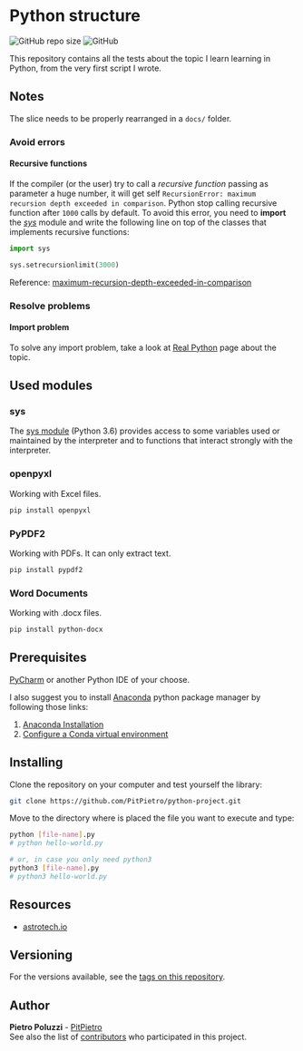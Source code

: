 # Python structure

![GitHub repo size](https://img.shields.io/github/repo-size/PitPietro/python-project)
![GitHub](https://img.shields.io/github/license/PitPietro/python-project)

This repository contains all the tests about the topic I learn learning in Python, from the very first script I wrote.

## Notes

The slice needs to be properly rearranged in a `docs/` folder.

### Avoid errors

#### Recursive functions

If the compiler (or the user) try to call a *recursive function* passing as parameter a huge number, it will get
self `RecursionError: maximum recursion depth exceeded in comparison`. Python stop calling recursive function
after `1000` calls by default. To avoid this error, you need to **import** the *[sys](#sys)* module and write the
following line on top of the classes that implements recursive functions:

```python
import sys

sys.setrecursionlimit(3000)
```

Reference: [maximum-recursion-depth-exceeded-in-comparison](https://stackoverflow.com/questions/20034023/maximum-recursion-depth-exceeded-in-comparison)

### Resolve problems

#### Import problem

To solve any import problem, take a look at [Real Python](https://realpython.com/absolute-vs-relative-python-imports/)
page about the topic.

## Used modules

### sys

The [sys module](https://docs.python.org/3.6/library/sys.html) (Python 3.6) provides access to some variables used or
maintained by the interpreter and to functions that interact strongly with the interpreter.

### openpyxl

Working with Excel files.<br>

```bash
pip install openpyxl
```

### PyPDF2

Working with PDFs. It can only extract text.

```bash
pip install pypdf2
```

### Word Documents

Working with .docx files.

```bash
pip install python-docx
```

## Prerequisites

[PyCharm](https://www.jetbrains.com/pycharm/download/) or another Python IDE of your choose.

I also suggest you to install [Anaconda](https://www.anaconda.com) python package manager by following those links:

1. [Anaconda Installation](https://docs.anaconda.com/anaconda/install/)
2. [Configure a Conda virtual environment](https://www.jetbrains.com/help/pycharm/conda-support-creating-conda-virtual-environment.html)

## Installing

Clone the repository on your computer and test yourself the library:

```bash
git clone https://github.com/PitPietro/python-project.git
```

Move to the directory where is placed the file you want to execute and type:

```bash
python [file-name].py
# python hello-world.py

# or, in case you only need python3
python3 [file-name].py
# python3 hello-world.py
```

## Resources
- [astrotech.io](https://python.astrotech.io)

## Versioning

For the versions available, see the [tags on this repository](https://github.com/PitPietro/python-project/tags).

## Author

**Pietro Poluzzi** - [PitPietro](https://github.com/PitPietro)\
See also the list of [contributors](https://github.com/PitPietro/python-project/contributors) who participated in this
project.
